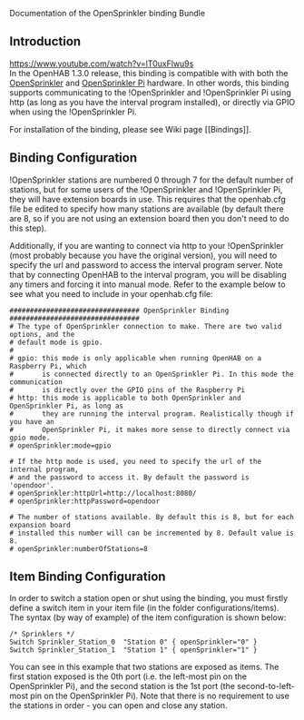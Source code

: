 Documentation of the OpenSprinkler binding Bundle

## Introduction

https://www.youtube.com/watch?v=lT0uxFlwu9s <br/>
In the OpenHAB 1.3.0 release, this binding is compatible with with both the [OpenSprinkler](http://opensprinkler.com) and [OpenSprinkler Pi](http://pi.opensprinkler.com) hardware. In other words, this binding supports communicating to the !OpenSprinkler and !OpenSprinkler Pi using http (as long as you have the interval program installed), or directly via GPIO when using the !OpenSprinkler Pi.

For installation of the binding, please see Wiki page [[Bindings]].

## Binding Configuration

!OpenSprinkler stations are numbered 0 through 7 for the default number of stations, but for some users of the !OpenSprinkler and !OpenSprinkler Pi, they will have extension boards in use. This requires that the openhab.cfg file be edited to specify how many stations are available (by default there are 8, so if you are not using an extension board then you don't need to do this step).

Additionally, if you are wanting to connect via http to your !OpenSprinkler (most probably because you have the original version), you will need to specify the url and password to access the interval program server. Note that by connecting OpenHAB to the interval program, you will be disabling any timers and forcing it into manual mode. Refer to the example below to see what you need to include in your openhab.cfg file:

    ################################ OpenSprinkler Binding ################################
    # The type of OpenSprinkler connection to make. There are two valid options, and the 
    # default mode is gpio.
    #
    # gpio: this mode is only applicable when running OpenHAB on a Raspberry Pi, which 
    #       is connected directly to an OpenSprinkler Pi. In this mode the communication
    #       is directly over the GPIO pins of the Raspberry Pi
    # http: this mode is applicable to both OpenSprinkler and OpenSprinkler Pi, as long as
    #       they are running the interval program. Realistically though if you have an
    #       OpenSprinkler Pi, it makes more sense to directly connect via gpio mode.
    # openSprinkler:mode=gpio
    
    # If the http mode is used, you need to specify the url of the internal program,
    # and the password to access it. By default the password is 'opendoor'.
    # openSprinkler:httpUrl=http://localhost:8080/
    # openSprinkler:httpPassword=opendoor
    
    # The number of stations available. By default this is 8, but for each expansion board
    # installed this number will can be incremented by 8. Default value is 8.
    # openSprinkler:numberOfStations=8

## Item Binding Configuration

In order to switch a station open or shut using the binding, you must firstly define a switch item in your item file (in the folder configurations/items). The syntax (by way of example) of the item configuration is shown below:

    /* Sprinklers */
    Switch Sprinkler_Station_0 	"Station 0" { openSprinkler="0" }
    Switch Sprinkler_Station_1 	"Station 1" { openSprinkler="1" }

You can see in this example that two stations are exposed as items. The first station exposed is the 0th port (i.e. the left-most pin on the OpenSprinkler Pi), and the second station is the 1st port (the second-to-left-most pin on the OpenSprinkler Pi). Note that there is no requirement to use the stations in order - you can open and close any station.
 